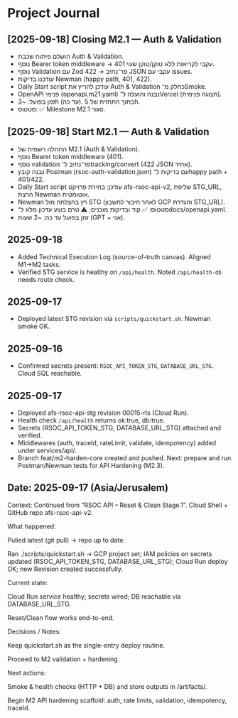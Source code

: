 # Project Journal
## [2025-09-18] Closing M2.1 — Auth & Validation

- הושלם פיתוח שכבת Auth & Validation.
- נוסף Bearer token middleware → 401 עקבי לקריאות ללא טוקן/טוקן שגוי.
- נוסף Validation עם Zod פר־נתיב → 422 JSON עקבי עם issues.
- עודכנו בדיקות Newman (happy path, 401, 422).
- Daily Start script עודכן להריץ את Auth & Validation כחלק מ־Smoke.
- OpenAPI פנימי (openapi.m21.yaml) נבנה והועלה ל־Vercel (תצוגה פנימית).
- זמן בפועל: ~3h (עד כה). בתוך התחזית של 5h.
- סטטוס: ✅ Milestone M2.1 סגור.

## [2025-09-18] Start M2.1 — Auth & Validation

- התחלה רשמית של M2.1 (Auth & Validation).
- נוסף Bearer token middleware (401).
- נוסף validation פר־נתיב ל־tracking/convert (422 JSON אחיד).
- נבנה קובץ Postman (rsoc-auth-validation.json) עם בדיקות ל־happy path + 401/422.
- Daily Start script עודכן: בחירת פרויקט afs-rsoc-api-v2, שליפת STG_URL, הרצת Newman אוטומטית.
- Newman רץ בהצלחה מול STG (לאחר חיבור לחשבון GCP והגדרת STG_URL).
- סטטוס: ✅ קוד ובדיקות מוכנים; ⚠️ טרם בוצע עדכון מלא ל־docs/openapi.yaml.
- זמן בפועל עד כה: ~2 שעות (GPT + אני).

## 2025-09-18
- Added Technical Execution Log (source-of-truth canvas). Aligned M1→M2 tasks.
- Verified STG service is healthy on `/api/health`. Noted `/api/health-db` needs route check.

## 2025-09-17
- Deployed latest STG revision via `scripts/quickstart.sh`. Newman smoke OK.

## 2025-09-16
- Confirmed secrets present: `RSOC_API_TOKEN_STG`, `DATABASE_URL_STG`. Cloud SQL reachable.


## 2025-09-17
- Deployed afs-rsoc-api-stg revision 00015-rls (Cloud Run).
- Health check `/api/health` returns ok:true, db:true.
- Secrets (RSOC_API_TOKEN_STG, DATABASE_URL_STG) attached and verified.
- Middlewares (auth, traceId, rateLimit, validate, idempotency) added under services/api/.
- Branch feat/m2-harden-core created and pushed.
Next: prepare and run Postman/Newman tests for API Hardening (M2.3).

## Date: 2025-09-17 (Asia/Jerusalem)

Context: Continued from “RSOC API – Reset & Clean Stage.1”. Cloud Shell + GitHub repo afs-rsoc-api-v2.

What happened:

Pulled latest (git pull) → repo up to date.

Ran ./scripts/quickstart.sh → GCP project set; IAM policies on secrets updated (RSOC_API_TOKEN_STG, DATABASE_URL_STG); Cloud Run deploy OK; new Revision created successfully.

Current state:

Cloud Run service healthy; secrets wired; DB reachable via DATABASE_URL_STG.

Reset/Clean flow works end-to-end.

Decisions / Notes:

Keep quickstart.sh as the single-entry deploy routine.

Proceed to M2 validation + hardening.

Next actions:

Smoke & health checks (HTTP + DB) and store outputs in /artifacts/.

Begin M2 API hardening scaffold: auth, rate limits, validation, idempotency, traceId.
